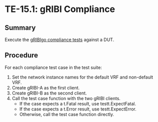 # TE-15.1: gRIBI Compliance

## Summary

Execute the [gRIBIgo compliance tests][1] against a DUT.

[1]: https://github.com/openconfig/gribigo/tree/main/compliance

## Procedure

For each compliance test case in the test suite:

1.  Set the network instance names for the default VRF and non-default VRF.
2.  Create gRIBI-A as the first client.
3.  Create gRIBI-B as the second client.
4.  Call the test case function with the two gRIBI clients.
    *   If the case expects a t.Fatal result, use testt.ExpectFatal.
    *   If the case expects a t.Error result, use testt.ExpectError.
    *   Otherwise, call the test case function directly.
